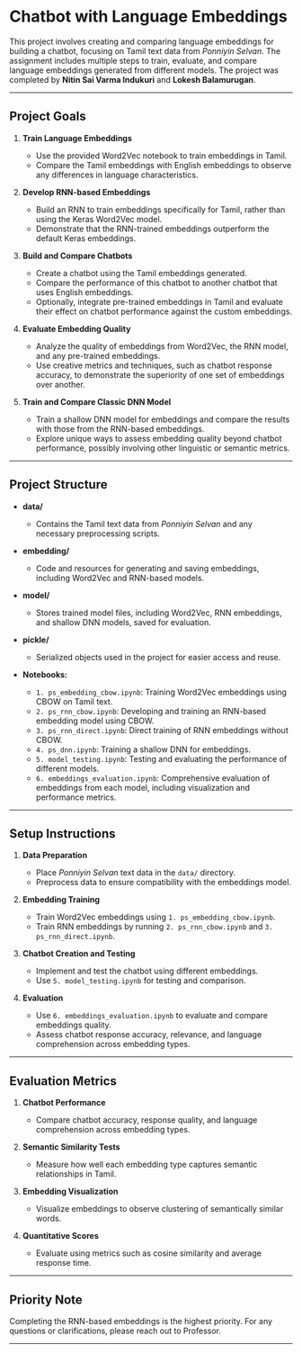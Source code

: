 
# Chatbot with Language Embeddings

This project involves creating and comparing language embeddings for building a chatbot, focusing on Tamil text data from *Ponniyin Selvan*. The assignment includes multiple steps to train, evaluate, and compare language embeddings generated from different models. The project was completed by **Nitin Sai Varma Indukuri** and **Lokesh Balamurugan**.

---

## Project Goals

1. **Train Language Embeddings**  
   - Use the provided Word2Vec notebook to train embeddings in Tamil.
   - Compare the Tamil embeddings with English embeddings to observe any differences in language characteristics.

2. **Develop RNN-based Embeddings**  
   - Build an RNN to train embeddings specifically for Tamil, rather than using the Keras Word2Vec model.
   - Demonstrate that the RNN-trained embeddings outperform the default Keras embeddings.

3. **Build and Compare Chatbots**  
   - Create a chatbot using the Tamil embeddings generated.
   - Compare the performance of this chatbot to another chatbot that uses English embeddings.
   - Optionally, integrate pre-trained embeddings in Tamil and evaluate their effect on chatbot performance against the custom embeddings.

4. **Evaluate Embedding Quality**  
   - Analyze the quality of embeddings from Word2Vec, the RNN model, and any pre-trained embeddings.
   - Use creative metrics and techniques, such as chatbot response accuracy, to demonstrate the superiority of one set of embeddings over another.

5. **Train and Compare Classic DNN Model**  
   - Train a shallow DNN model for embeddings and compare the results with those from the RNN-based embeddings.
   - Explore unique ways to assess embedding quality beyond chatbot performance, possibly involving other linguistic or semantic metrics.

---

## Project Structure

- **data/**
  - Contains the Tamil text data from *Ponniyin Selvan* and any necessary preprocessing scripts.

- **embedding/**
  - Code and resources for generating and saving embeddings, including Word2Vec and RNN-based models.

- **model/**
  - Stores trained model files, including Word2Vec, RNN embeddings, and shallow DNN models, saved for evaluation.

- **pickle/**
  - Serialized objects used in the project for easier access and reuse.

- **Notebooks:**
  - `1. ps_embedding_cbow.ipynb`: Training Word2Vec embeddings using CBOW on Tamil text.
  - `2. ps_rnn_cbow.ipynb`: Developing and training an RNN-based embedding model using CBOW.
  - `3. ps_rnn_direct.ipynb`: Direct training of RNN embeddings without CBOW.
  - `4. ps_dnn.ipynb`: Training a shallow DNN for embeddings.
  - `5. model_testing.ipynb`: Testing and evaluating the performance of different models.
  - `6. embeddings_evaluation.ipynb`: Comprehensive evaluation of embeddings from each model, including visualization and performance metrics.

---

## Setup Instructions

1. **Data Preparation**
   - Place *Ponniyin Selvan* text data in the `data/` directory.
   - Preprocess data to ensure compatibility with the embeddings model.

2. **Embedding Training**
   - Train Word2Vec embeddings using `1. ps_embedding_cbow.ipynb`.
   - Train RNN embeddings by running `2. ps_rnn_cbow.ipynb` and `3. ps_rnn_direct.ipynb`.

3. **Chatbot Creation and Testing**
   - Implement and test the chatbot using different embeddings.
   - Use `5. model_testing.ipynb` for testing and comparison.

4. **Evaluation**
   - Use `6. embeddings_evaluation.ipynb` to evaluate and compare embeddings quality.
   - Assess chatbot response accuracy, relevance, and language comprehension across embedding types.

---

## Evaluation Metrics

1. **Chatbot Performance**  
   - Compare chatbot accuracy, response quality, and language comprehension across embedding types.

2. **Semantic Similarity Tests**  
   - Measure how well each embedding type captures semantic relationships in Tamil.

3. **Embedding Visualization**  
   - Visualize embeddings to observe clustering of semantically similar words.

4. **Quantitative Scores**  
   - Evaluate using metrics such as cosine similarity and average response time.

---

## Priority Note

Completing the RNN-based embeddings is the highest priority. For any questions or clarifications, please reach out to Professor.

---
